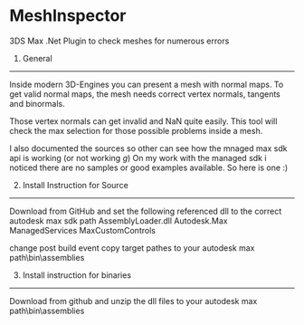 # MeshInspector
3DS Max .Net Plugin to check meshes for numerous errors

1. General
--------------------------------------
Inside modern 3D-Engines you can present a mesh with normal maps. 
To get valid normal maps, the mesh needs correct vertex normals, tangents and binormals.

Those vertex normals can get invalid and NaN quite easily.
This tool will check the max selection for those possible problems inside a mesh.

I also documented the sources so other can see how the mnaged max sdk api is working (or not working *g*)
On my work with the managed sdk i noticed there are no samples or good examples available.
So here is one :)

2. Install Instruction for Source
--------------------------------------
Download from GitHub and set the following referenced dll to the correct autodesk max sdk path 
AssemblyLoader.dll
Autodesk.Max
ManagedServices
MaxCustomControls

change post build event copy target pathes to your autodesk max path\bin\assemblies

3. Install instruction for binaries
--------------------------------------
Download from github and unzip the dll files to your autodesk max path\bin\assemblies



